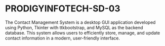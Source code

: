 # PRODIGYINFOTECH-SD-03
The Contact Management System is a desktop GUI application developed using Python, Tkinter with ttkbootstrap, and MySQL as the backend database. This system allows users to efficiently store, manage, and update contact information in a modern, user-friendly interface. 
